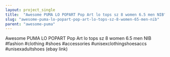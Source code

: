 ```yaml
---
layout: project_single
title:  "Awesome PUMA LO POPART Pop Art lo tops sz 8 women 6.5 men NIB"
slug: "awesome-puma-lo-popart-pop-art-lo-tops-sz-8-women-65-men-nib"
parent: "awesome-puma"
---
```

Awesome PUMA LO POPART Pop Art lo tops sz 8 women 6.5 men NIB #fashion #clothing #shoes #accessories #unisexclothingshoesaccs #unisexadultshoes (ebay link)